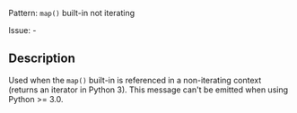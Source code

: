 Pattern: `map()` built-in not iterating

Issue: -

## Description

Used when the `map()` built-in is referenced in a non-iterating context (returns an iterator in Python 3). This message can't be emitted when using Python >= 3.0.
